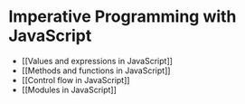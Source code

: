 # Imperative Programming with JavaScript

- [[Values and expressions in JavaScript]]
- [[Methods and functions in JavaScript]]
- [[Control flow in JavaScript]]
- [[Modules in JavaScript]]